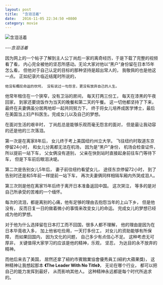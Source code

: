 ```yaml
---
layout: post
title:  "含泪活着"
date:   2016-11-05 22:34:50 +0800
category: movie
---
```


![含泪活着](http://img2.ph.126.net/r4D_aIXg0-u2qYhViE_1uw==/57702370326574490.jpg)

*---含泪活着*

因为网上的一个帖子了解到主人公丁尚彪一家的离奇经历，于是下载了完整的视频看了看， 内心完全被他的坚忍所感动。无论大家对他以“黑户“身份留在日本15年怎么看， 但他对于自己认定的目标的那种坚持是超出常人的， 我敬佩的也是他这一点。 正如纪录片临近结尾时所说的，

```
他没有概叹命运的坎坷， 没有说过一句怨言，更没有放弃自己的人生。
```

他常年租住在一个狭窄，没有卫浴的房间， 每天打两三份工， 每天在漆黑的午夜回家， 到家还要烧饭作为当天的晚餐和第二天的午餐。 这一切他都坚持了下来， 最终在夫妻俩虽分居两地却一起共同努力下， 终于将女儿培养成医学博士，最后在美国当上妇产科医生。完成女儿以及自己的梦想。 

在面对生活的艰辛时， 丁尚彪总是能够乐观而毫无怨言的面对， 但是最让我动容的还是他的三次落泪。 

第一次是在离家8年后， 女儿终于考上美国纽约州立大学。 飞往纽约时取道东京停留24小时， 和女儿分离都无法在机场， 因为是“黑户”身份， 机场会检查证件， 所以提前一站下车， 父女俩没有道别， 父亲在快到站时直接起身前往车门等待下车， 但是下车前后眼泪决堤。  

第二次是告别女儿5年后， 妻子前往纽约看望女儿， 途径东京停留72小时， 到了告别时还是和5年前一样提前一站下车， 再次夫妻俩同样相隔车厢内外哭成泪人。  

第三次则是他在离家15年后终于离开日本准备返回中国。 这次哭泣， 等多的是对自己所承受的苦难的一个缅怀。

每次的流泪，都是离别的心痛，他有足够的理由去抱怨当年的上山下乡， 但是他没有， 反而日复一日的做着微小的事情来改变女儿的命运。 完成女儿的梦想已经成为他的梦想。 

对于他为什么选择留在日本打工而不回国，很多人都不理解， 他的理由是因为在日本毕竟收入多， 加上他省吃俭用，一天打多份工， 对女儿的资助能够有所保障， 而如果回国内， 因为文化的问题， 自己多少有点信心不足。 这种考虑无可厚非， 关键值得大家学习的应该是他的精神，乐观， 坚忍， 为达目的永不放弃的精神。 

而他后来去了美国， 居然还拿了紐約市賓館業協會優秀員工(紐約大蘋果獎)， 这种精神让我想起那本 **《The Leader With No Title》**， 无论在哪个行业， 都可以把自己的能力发挥到最好， 从而影响其他人。  这种精神永远都是每个时代所追求的。 

